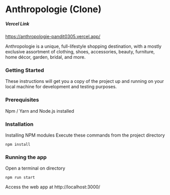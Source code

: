 # Anthropologie (Clone)
##### Vercel Link 
https://anthropologie-pandit0305.vercel.app/

Anthropologie is a unique, full-lifestyle shopping destination, with a mostly exclusive assortment of clothing, shoes, accessories, beauty, furniture, home décor, garden, bridal, and more.

### Getting Started

These instructions will get you a copy of the project up and running on your local machine for development and testing purposes.

### Prerequisites

Npm / Yarn and Node.js installed

### Installation

Installing NPM modules
Execute these commands from the project directory

```
npm install
```

### Running the app

Open a terminal on directory

```
npm run start
```

Access the web app at http://localhost:3000/
